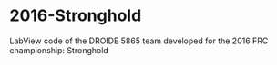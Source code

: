 # 2016-Stronghold
LabView code of the DROIDE 5865 team developed for the 2016 FRC championship: Stronghold
